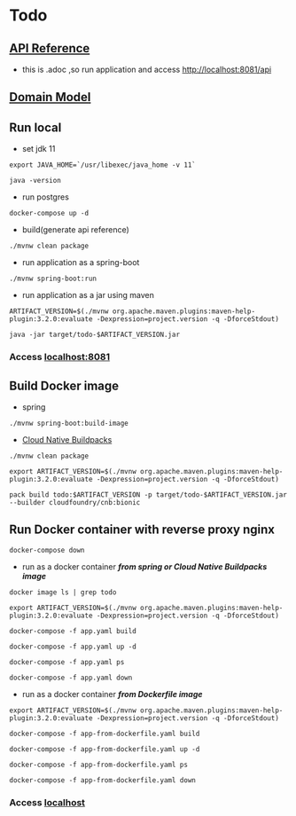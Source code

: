 # Todo

## [API Reference](src/main/asciidoc/api-reference.adoc)

- this is .adoc ,so run application and access [http://localhost:8081/api](http://localhost:8081/api)

## [Domain Model](./docs/domain-model.puml)

## Run local

- set jdk 11

```shell
export JAVA_HOME=`/usr/libexec/java_home -v 11`

java -version
```

- run postgres

```shell
docker-compose up -d
```

- build(generate api reference)

```shell
./mvnw clean package
```

- run application as a spring-boot

```shell
./mvnw spring-boot:run
```

- run application as a jar using maven

```shell
ARTIFACT_VERSION=$(./mvnw org.apache.maven.plugins:maven-help-plugin:3.2.0:evaluate -Dexpression=project.version -q -DforceStdout)

java -jar target/todo-$ARTIFACT_VERSION.jar
```

### Access [localhost:8081](http://localhost:8081/)

## Build Docker image

- spring

```shell
./mvnw spring-boot:build-image
```

- [Cloud Native Buildpacks](https://buildpacks.io/docs/tools/pack/)

```shell
./mvnw clean package

export ARTIFACT_VERSION=$(./mvnw org.apache.maven.plugins:maven-help-plugin:3.2.0:evaluate -Dexpression=project.version -q -DforceStdout)

pack build todo:$ARTIFACT_VERSION -p target/todo-$ARTIFACT_VERSION.jar --builder cloudfoundry/cnb:bionic
```

## Run Docker container with reverse proxy nginx

```shell
docker-compose down
```

- run as a docker container ***from spring or Cloud Native Buildpacks image***

```shell
docker image ls | grep todo

export ARTIFACT_VERSION=$(./mvnw org.apache.maven.plugins:maven-help-plugin:3.2.0:evaluate -Dexpression=project.version -q -DforceStdout)

docker-compose -f app.yaml build

docker-compose -f app.yaml up -d

docker-compose -f app.yaml ps

docker-compose -f app.yaml down
```

- run as a docker container ***from Dockerfile image***

```shell
export ARTIFACT_VERSION=$(./mvnw org.apache.maven.plugins:maven-help-plugin:3.2.0:evaluate -Dexpression=project.version -q -DforceStdout)

docker-compose -f app-from-dockerfile.yaml build

docker-compose -f app-from-dockerfile.yaml up -d

docker-compose -f app-from-dockerfile.yaml ps

docker-compose -f app-from-dockerfile.yaml down
```

### Access [localhost](http://localhost/)
